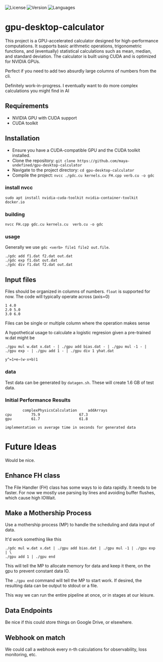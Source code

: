 ![License](https://img.shields.io/github/license/maya-undefined/gpu-desktop-calculator.svg) ![Version](https://img.shields.io/github/v/tag/maya-undefined/gpu-desktop-calculator.svg) ![Languages](https://img.shields.io/github/languages/top/maya-undefined/gpu-desktop-calculator.svg)

# gpu-desktop-calculator

This project is a GPU-accelerated calculator designed for high-performance computations. It supports basic arithmetic operations, trigonometric functions, and (eventually) statistical calculations such as mean, median, and standard deviation. The calculator is built using CUDA and is optimized for NVIDIA GPUs.

Perfect if you need to add two absurdly large columns of numbers from the cli.

Definitely work-in-progress. I eventually want to do more complex calculations you might find in AI

## Requirements
- NVIDIA GPU with CUDA support
- CUDA toolkit

## Installation
- Ensure you have a CUDA-compatible GPU and the CUDA toolkit installed.
- Clone the repository: `git clone https://github.com/maya-undefined/gpu-desktop-calculator`
- Navigate to the project directory: `cd gpu-desktop-calculator`
- Compile the project: `nvcc ./gdc.cu kernels.cu FH.cpp verb.cu -o gdc `

### install nvcc

	sudo apt install nvidia-cuda-toolkit nvidia-container-toolkit docker.io

### building

	nvcc FH.cpp gdc.cu kernels.cu  verb.cu -o gdc
 
### usage

Generally we use `gdc <verb> file1 file2 out.file`. 

	./gdc add f1.dat f2.dat out.dat
	./gdc exp f1.dat out.dat
	./gdc div f1.dat f2.dat out.dat

## Input files

Files should be organized in columns of numbers. `float` is supported for now. The code will typically operate across (axis=0)

	1 4.0
	2.0 5.0
	3.0 6.0

Files can be single or multiple column where the operation makes sense

A hypothetical usage to calculate a logistic regresion given a pre-trained w.dat might be

	./gpu mul w.dat x.dat - | ./gpu add bias.dat - | ./gpu mul -1 - | ./gpu exp - | ./gpu add 1 - | ./gpu div 1 yhat.dat 

	y^​=1+e−(w⋅x+b)1​

### data

Test data can be generated by `datagen.sh`. These will create 1.6 GB of test data.

### Initial Performance Results

			complexPhysicsCalculation	  addArrays  
	cpu 		75.9				  67.3
	gpu 		61.7				  61.8

	implementation vs average time in seconds for generated data


# Future Ideas

Would be nice.

## Enhance FH class

The File Handler (FH) class has some ways to io data rapidly. It needs to
be faster. For now we mostly use parsing by lines and avoiding buffer
flushes, which cause high IOWait.

## Make a Mothership Process

Use a mothership process (MP) to handle the scheduling and data input of data.

It'd work something like this

    ./gdc mul w.dat x.dat | ./gpu add bias.dat | ./gpu mul -1 | ./gpu exp | \
    ./gpu add 1 | ./gpu end

This will tell the MP to allocate memory for data and keep it there, on the
gpu to prevent constant data IO.

The `./gpu end` command will tell the MP to start work. If desired, the
resulting data can be output to stdout or a file.

This way we can run the entire pipeline at once, or in stages at our leisure.

## Data Endpoints

Be nice if this could store things on Google Drive, or elsewhere.

## Webhook on match

We could call a webhook every n-th calculations for observability, loss
monitoring, etc. 

